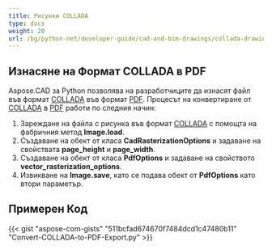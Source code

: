 ```yaml
---
title: Рисунки COLLADA
type: docs
weight: 20
url: /bg/python-net/developer-guide/cad-and-bim-drawings/collada-drawings/
---
```


## **Изнасяне на Формат COLLADA в PDF**

Aspose.CAD за Python позволява на разработчиците да изнасят файл във формат [COLLADA](https://docs.fileformat.com/3d/dae/) във формат [PDF](https://docs.fileformat.com/pdf/). Процесът на конвертиране от [COLLADA](https://docs.fileformat.com/3d/dae/) в [PDF](https://docs.fileformat.com/pdf/) работи по следния начин:

1. Зареждане на файла с рисунка във формат [COLLADA](https://docs.fileformat.com/3d/dae/) с помощта на фабричния метод **Image.load**.
2. Създаване на обект от класа **CadRasterizationOptions** и задаване на свойствата **page_height** и **page_width**.
3. Създаване на обект от класа **PdfOptions** и задаване на свойството **vector_rasterization_options**.
4. Извикване на **Image.save**, като се подава обект от **PdfOptions** като втори параметър.

## Примерен Код

{{< gist "aspose-com-gists" "511bcfad674670f7484dcd1c47480b11" "Convert-COLLADA-to-PDF-Export.py" >}}
